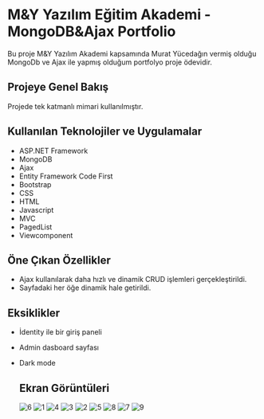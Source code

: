 # M&Y Yazılım Eğitim Akademi - MongoDB&Ajax Portfolio

Bu proje M&Y Yazılım Akademi kapsamında Murat Yücedağın vermiş olduğu MongoDb ve Ajax ile yapmış olduğum portfolyo proje ödevidir.
## Projeye Genel Bakış

Projede tek katmanlı mimari kullanılmıştır.

## Kullanılan Teknolojiler ve Uygulamalar

- ASP.NET Framework
- MongoDB
- Ajax
- Entity Framework Code First
- Bootstrap
- CSS
- HTML
- Javascript
- MVC
- PagedList
- Viewcomponent

## Öne Çıkan Özellikler

- Ajax kullanılarak daha hızlı ve dinamik CRUD işlemleri gerçekleştirildi.
- Sayfadaki her öğe dinamik hale getirildi.

## Eksiklikler

- İdentity ile bir giriş paneli
- Admin dasboard sayfası
- Dark mode


  ## Ekran Görüntüleri
  ![6](https://github.com/abdks/MyMangoDbAjaxProject/assets/62968246/d826f859-db05-4cb6-8dcf-00d8327679cc)
  ![1](https://github.com/abdks/MyMangoDbAjaxProject/assets/62968246/6deb560d-43dc-4b29-9851-8b503066d876)
![4](https://github.com/abdks/MyMangoDbAjaxProject/assets/62968246/f7ab4ab9-53d1-4749-bed2-f05a338f6558)
![3](https://github.com/abdks/MyMangoDbAjaxProject/assets/62968246/02172f37-90f6-4809-89dd-ac502b8960ed)
![2](https://github.com/abdks/MyMangoDbAjaxProject/assets/62968246/aa0033c4-731d-495a-a850-dbc67478ab96)
![5](https://github.com/abdks/MyMangoDbAjaxProject/assets/62968246/5c9fe583-9c4d-4583-9ce2-235438f726b3)
![8](https://github.com/abdks/MyMangoDbAjaxProject/assets/62968246/e0e6cd5e-1060-463a-978f-7383fe3bcb7a)
![7](https://github.com/abdks/MyMangoDbAjaxProject/assets/62968246/3c838083-d831-4bf7-97fa-d8bb30e4b638)
![9](https://github.com/abdks/MyMangoDbAjaxProject/assets/62968246/b04ff53c-064f-4659-8768-ee6575e5f6ba)
